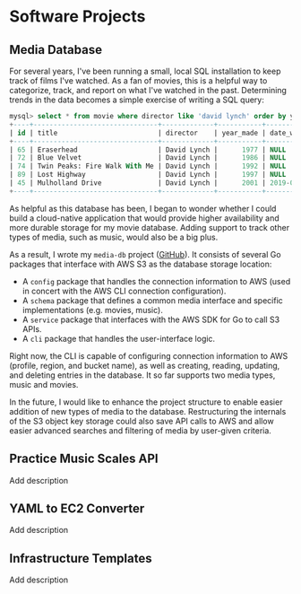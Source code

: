 # Software Projects

## Media Database

For several years, I've been running a small, local SQL installation to keep track of films I've watched. As a fan of movies, this is a helpful way to categorize, track, and report on what I've watched in the past. Determining trends in the data becomes a simple exercise of writing a SQL query:

```sql
mysql> select * from movie where director like 'david lynch' order by year_made;
+----+-------------------------------+-------------+-----------+--------------+
| id | title                         | director    | year_made | date_watched |
+----+-------------------------------+-------------+-----------+--------------+
| 65 | Eraserhead                    | David Lynch |      1977 | NULL         |
| 72 | Blue Velvet                   | David Lynch |      1986 | NULL         |
| 74 | Twin Peaks: Fire Walk With Me | David Lynch |      1992 | NULL         |
| 89 | Lost Highway                  | David Lynch |      1997 | NULL         |
| 45 | Mulholland Drive              | David Lynch |      2001 | 2019-03-29   |
+----+-------------------------------+-------------+-----------+--------------+
```

As helpful as this database has been, I began to wonder whether I could build a cloud-native application that would provide higher availability and more durable storage for my movie database. Adding support to track other types of media, such as music, would also be a big plus.

As a result, I wrote my `media-db` project ([GitHub](https://github.com/alexpcook/media-db)). It consists of several Go packages that interface with AWS S3 as the database storage location:

* A `config` package that handles the connection information to AWS (used in concert with the AWS CLI connection configuration).
* A `schema` package that defines a common media interface and specific implementations (e.g. movies, music).
* A `service` package that interfaces with the AWS SDK for Go to call S3 APIs.
* A `cli` package that handles the user-interface logic.

Right now, the CLI is capable of configuring connection information to AWS (profile, region, and bucket name), as well as creating, reading, updating, and deleting entries in the database. It so far supports two media types, music and movies.

In the future, I would like to enhance the project structure to enable easier addition of new types of media to the database. Restructuring the internals of the S3 object key storage could also save API calls to AWS and allow easier advanced searches and filtering of media by user-given criteria.

## Practice Music Scales API

Add description

## YAML to EC2 Converter

Add description

## Infrastructure Templates

Add description
